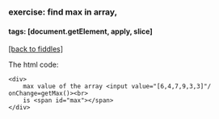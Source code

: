 ### exercise: find max in array, 
#### tags: [document.getElement, apply, slice]
<a href="../../">[back to fiddles]</a>

The html code:

	<div>
		max value of the array <input value="[6,4,7,9,3,3]"/ onChange=getMax()><br>
		is <span id="max"></span>
	</div>